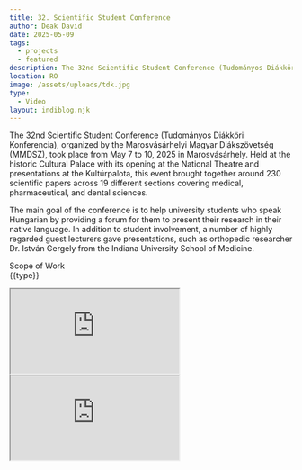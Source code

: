 ```yaml
---
title: 32. Scientific Student Conference
author: Deak David
date: 2025-05-09
tags:
  - projects
  - featured
description: The 32nd Scientific Student Conference (Tudományos Diákköri Konferencia), organized by the Marosvásárhelyi Magyar Diákszövetség (MMDSZ), took place from May 7 to 10, 2025 in Marosvásárhely. Held at the historic Cultural Palace with its opening at the National Theatre and presentations at the Kultúrpalota, this event brought together around 230 scientific papers across 19 different sections covering medical, pharmaceutical, and dental sciences.
location: RO
image: /assets/uploads/tdk.jpg
type:
  - Video
layout: indiblog.njk
---
```


The 32nd Scientific Student Conference (Tudományos Diákköri Konferencia), organized by the Marosvásárhelyi Magyar Diákszövetség (MMDSZ), took place from May 7 to 10, 2025 in Marosvásárhely. Held at the historic Cultural Palace with its opening at the National Theatre and presentations at the Kultúrpalota, this event brought together around 230 scientific papers across 19 different sections covering medical, pharmaceutical, and dental sciences.

The main goal of the conference is to help university students who speak Hungarian by providing a forum for them to present their research in their native language. In addition to student involvement, a number of highly regarded guest lecturers gave presentations, such as orthopedic researcher Dr. István Gergely from the Indiana University School of Medicine.

Scope of Work  
{{type}}

<div class="grid grid-cols-1 gap-6">
  <div class="bg-black py-2.5">
    <div class="relative aspect-[9/16] h-[80vh] max-w-[calc(80vh*9/16)] mx-auto">
      <iframe
        src="https://www.youtube.com/embed/6_7rGzbtJos?modestbranding=1&rel=0&playsinline=1"
        class="w-full h-full border-0 rounded-xl"
        title="YouTube Shorts video player"
        allow="accelerometer; clipboard-write; encrypted-media; gyroscope; picture-in-picture; web-share"
        allowfullscreen
        loading="lazy"
      ></iframe>
    </div>
  </div>

  <div class="bg-black py-2.5">
    <div class="relative aspect-[9/16] h-[80vh] max-w-[calc(80vh*9/16)] mx-auto">
      <iframe
        src="https://www.youtube.com/embed/pPFHJSi3-ss"
        class="w-full h-full border-0 rounded-xl"
        title="YouTube Shorts video player"
        allow="accelerometer; clipboard-write; encrypted-media; gyroscope; picture-in-picture; web-share"
        allowfullscreen
        loading="lazy"
      ></iframe>
    </div>
  </div>
</div>